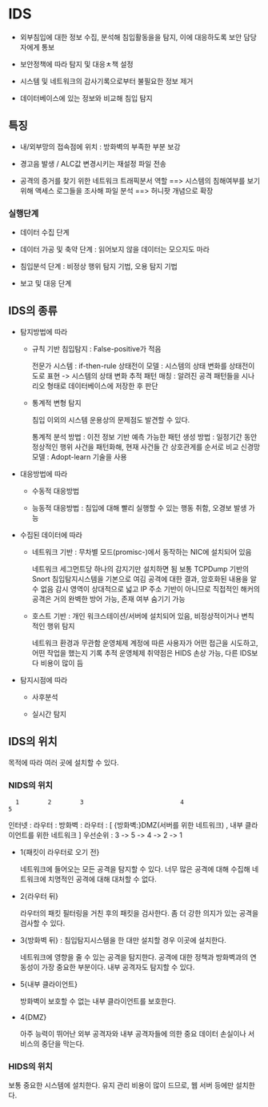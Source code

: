# IDS

* 외부침입에 대한 정보 수집, 분석해 침입활동을을 탐지, 이에 대응하도록 보안 담당자에게 통보

* 보안정책에 따라 탐지 및 대응ㅊ책 설정

* 시스템 및 네트워크의 감사기록으로부터 불필요한 정보 제거

* 데이터베이스에 있는 정보와 비교해 침입 탐지

## 특징

* 내/외부망의 접속점에 위치 : 방화벽의 부족한 부분 보강

* 경고음 발생 / ALC값 변경시키는 재설정 파일 전송

* 공격의 증거를 찾기 위한 네트워크 트래픽분서 역할 ==> 시스템의 침해여부를 보기 위해 액세스 로그들을 조사해 파일 분석 ==> 허니팟 개념으로 확장

### 실행단계

* 데이터 수집 단계

* 데이터 가공 및 축약 단계 : 읽어보지 않을 데이터는 모으지도 마라

* 침입분석 단계 : 비정상 행위 탐지 기법, 오용 탐지 기법

* 보고 및 대응 단계

## IDS의 종류

* 탐지방법에 따라

  * 규칙 기반 침입탐지 : False-positive가 적음

    전문가 시스템 : if-then-rule
    상태전이 모델 : 시스템의 상태 변화를 상태전이도로 표현 -> 시스템의 상태 변화 추적
    패턴 매칭 : 알려진 공격 패턴들을 시나리오 형태로 데이터베이스에 저장한 후 판단

  * 통계적 변형 탐지

    침입 이외의 시스템 운용상의 문제점도 발견할 수 있다.

    통계적 분석 방법 : 이전 정보 기반
    예측 가능한 패턴 생성 방법 : 일정기간 동안 정상적인 행위 사건을 패턴화해, 현재 사건들 간 상호관게를 순서로 비교
    신경망 모델 : Adopt-learn 기술을 사용

* 대응방법에 따라

  * 수동적 대응방법

  * 능동적 대응방법 : 침입에 대해 빨리 실행할 수 있는 행동 취함, 오경보 발생 가능

* 수집된 데이터에 따라

  * 네트워크 기반 : 무차별 모드(promisc-)에서 동작하는 NIC에 설치되어 있음

    네트워크 세그먼트당 하나의 감지기만 설치하면 됨
    보통 TCPDump 기반의 Snort 침입탐지시스템을 기본으로 여김
    공격에 대한 결과, 암호화된 내용을 알 수 없음
    감시 영역이 상대적으로 넓고 IP 주소 기반이 아니므로 직접적인 해커의 공격은 거의 완벽한 방어 가능, 존재 여부 숨기기 가능

  * 호스트 기반 : 개인 워크스테이션/서버에 설치되어 있음, 비정상적이거나 변칙적인 행위 탐지

    네트워크 환경과 무관함
    운영체제 계정에 따른 사용자가 어떤 접근을 시도하고, 어떤 작업을 했는지 기록 추적
    운영체제 취약점은 HIDS 손상 가능, 다른 IDS보다 비용이 많이 듬

* 탐지시점에 따라

  * 사후분석

  * 실시간 탐지

## IDS의 위치

목적에 따라 여러 곳에 설치할 수 있다.

### NIDS의 위치

      1        2        3                           4                                5
인터넷 : 라우터 : 방화벽 : 라우터 : [ {방화벽:}DMZ(서버를 위한 네트워크)  , 내부 클라이언트를 위한 네트워크 ]
우선순위 : 3 -> 5 -> 4 -> 2 -> 1

* 1{패킷이 라우터로 오기 전}

  네트워크에 들어오는 모든 공격을 탐지할 수 있다.
  너무 많은 공격에 대해 수집해 네트워크에 치명적인 공격에 대해 대처할 수 없다.

* 2{라우터 뒤}

  라우터의 패킷 필터링을 거친 후의 패킷을 검사한다.
  좀 더 강한 의지가 있는 공격을 검사할 수 있다.

* 3{방화벽 뒤} : 침입탐지시스템을 한 대만 설치할 경우 이곳에 설치한다.

  네트워크에 영향을 줄 수 있는 공격을 탐지한다.
  공격에 대한 정책과 방화벽과의 연동성이 가장 중요한 부분이다.
  내부 공격자도 탐지할 수 있다.

* 5{내부 클라이언트}

  방화벽이 보호할 수 없는 내부 클라이언트를 보호한다.

* 4{DMZ}

  아주 능력이 뛰어난 외부 공격자와 내부 공격자들에 의한 중요 데이터 손실이나 서비스의 중단을 막는다.

### HIDS의 위치

보통 중요한 시스템에 설치한다. 유지 관리 비용이 많이 드므로, 웹 서버 등에만 설치한다.

